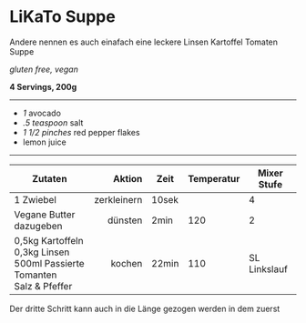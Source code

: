 # LiKaTo Suppe

Andere nennen es auch einafach eine leckere Linsen Kartoffel Tomaten Suppe

*gluten free, vegan*

**4 Servings, 200g**

---

- *1* avocado
- *.5 teaspoon* salt
- *1 1/2 pinches* red pepper flakes
- lemon juice

---

| Zutaten | Aktion | Zeit | Temperatur | Mixer Stufe |
| -- | --: | -- | -- | -- |
| 1 Zwiebel | zerkleinern | 10sek | | 4 |
| Vegane Butter dazugeben | dünsten | 2min | 120 | 2 |
| 0,5kg Kartoffeln <br/> 0,3kg Linsen <br/> 500ml Passierte Tomanten <br/> Salz & Pfeffer| kochen | 22min | 110 | SL<br/>Linkslauf |



Der dritte Schritt kann auch in die Länge gezogen werden in dem zuerst
